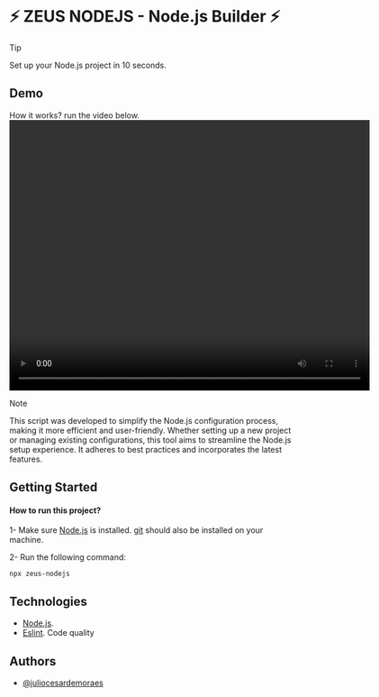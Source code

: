 # ⚡ ZEUS NODEJS - Node.js Builder ⚡

> [!TIP]
> Set up your Node.js project in 10 seconds.

## Demo

How it works? run the video below.
<br>
<video width="640" height="480" controls>

  <source src="./en.mp4" type="video/mp4">
</video>

> [!NOTE]  
> This script was developed to simplify the Node.js configuration process, making it more efficient and user-friendly. Whether setting up a new project or managing existing configurations, this tool aims to streamline the Node.js setup experience. It adheres to best practices and incorporates the latest features.

## Getting Started

#### How to run this project?

1- Make sure [Node.js](https://nodejs.org/en) is installed. [git](https://git-scm.com/) should also be installed on your machine.

2- Run the following command:

```
npx zeus-nodejs
```

## Technologies

- [Node.js](https://nodejs.org/en).
- [Eslint](https://eslint.org/). Code quality

## Authors

- [@juliocesardemoraes](https://www.github.com/juliocesardemoraes)
